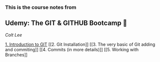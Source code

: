 ### This is the course notes from 
## Udemy: The GIT & GITHUB Bootcamp 🙇
*Colt Lee*

[1. Introduction to GIT](https://github.com/premtshering/Notes/blob/main/GIT%20%26%20GITHUB/1.%20Introduction%20to%20GIT.md)
[[2. Git Installation]]
[[3. The very basic of Git adding and commiting]]
[[4. Commits (in more details)]]
[[5. Working with Branches]]
